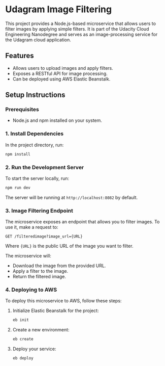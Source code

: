 
# Udagram Image Filtering 

This project provides a Node.js-based microservice that allows users to filter images by applying simple filters. It is part of the Udacity Cloud Engineering Nanodegree and serves as an image-processing service for the Udagram cloud application.

## Features

- Allows users to upload images and apply filters.
- Exposes a RESTful API for image processing.
- Can be deployed using AWS Elastic Beanstalk.

## Setup Instructions

### Prerequisites

- Node.js and npm installed on your system.

### 1. Install Dependencies

In the project directory, run:

```bash
npm install
```

### 2. Run the Development Server

To start the server locally, run:

```bash
npm run dev
```

The server will be running at `http://localhost:8082` by default.

### 3. Image Filtering Endpoint

The microservice exposes an endpoint that allows you to filter images. To use it, make a request to:

```
GET /filteredimage?image_url={URL}
```

Where `{URL}` is the public URL of the image you want to filter.

The microservice will:
- Download the image from the provided URL.
- Apply a filter to the image.
- Return the filtered image.

### 4. Deploying to AWS

To deploy this microservice to AWS, follow these steps:

1. Initialize Elastic Beanstalk for the project:

   ```bash
   eb init
   ```

2. Create a new environment:

   ```bash
   eb create
   ```

3. Deploy your service:

   ```bash
   eb deploy
   ```
